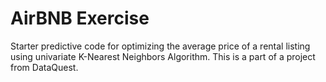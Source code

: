 # AirBNB Exercise
Starter predictive code for optimizing the average price of a rental listing using univariate K-Nearest Neighbors Algorithm. This is a part of a project from DataQuest.

